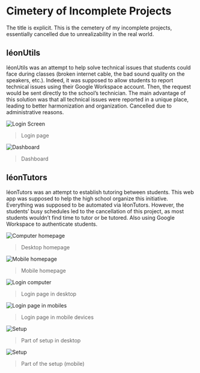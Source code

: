 ﻿
# Cimetery of Incomplete Projects
The title is explicit. This is the cemetery of my incomplete projects, essentially cancelled due to unrealizability in the real world.

## léonUtils
léonUtils was an attempt to help solve technical issues that students could face during classes (broken internet cable, the bad sound quality on the speakers, etc.). Indeed, it was supposed to allow students to report technical issues using their Google Workspace account. Then, the request would be sent directly to the school’s technician. The main advantage of this solution was that all technical issues were reported in a unique place, leading to better harmonization and organization. Cancelled due to administrative reasons.

![Login Screen](https://i.goopics.net/m6iirf.png)

> Login page

![Dashboard](https://i.goopics.net/c8n2i0.png)
> Dashboard

## léonTutors
léonTutors was an attempt to establish tutoring between students. This web app was supposed to help the high school organize this initiative. Everything was supposed to be automated via léonTutors. However, the students’ busy schedules led to the cancellation of this project, as most students wouldn’t find time to tutor or be tutored. Also using Google Workspace to authenticate students.

![Computer homepage](https://i.goopics.net/7cvm6n.png)

> Desktop homepage

![Mobile homepage](https://i.goopics.net/ij9h3s.png)

> Mobile homepage

![Login computer](https://i.goopics.net/vt97xi.png) 
> Login page in desktop

![Login page in mobiles](https://i.goopics.net/raxahk.png)
> Login page in mobile devices

![Setup](https://i.goopics.net/8nrchf.png)
> Part of setup in desktop

![Setup](https://i.goopics.net/xls5mx.png)
> Part of the setup (mobile)



